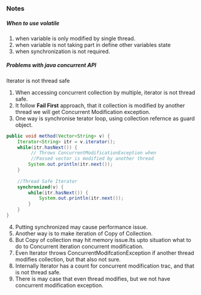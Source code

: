 ### Notes
##### When to use volatile
1. when variable is only modified by single thread.
2. when variable is not taking part in define other variables state
3. when synchronization is not required.

##### Problems with java concurrent API
Iterator is not thread safe
1. When accessing concurrent collection by multiple, iterator is not thread safe.
2. It follow **Fail First** approach, that it collection is modified by another thread we will get Concurrent Modification exception.
3. One way is synchronise terator loop, using collection refernce as guard object.
```Java
public void method(Vector<String> v) {
    Iterator<String> itr = v.iterator();
    while(itr.hasNext()) {
         // Throws ConcurrentModificationException when
         //Passed vector is modified by another thread
        System.out.println(itr.next());
    }
    
    //Thread Safe Iterator
    synchronized(v) {
        while(itr.hasNext()) {
            System.out.println(itr.next());
        }
    }
}
```
4. Putting synchronized may cause performance issue.
5. Another way is to make iteration of Copy of Collection.
6. But Copy of collection may hit memory issue.Its upto situation what to do to Concurrent iteration concurrent modification.
7. Even Iterator throws ConcurrentModifcationException if  another thread modifies collection, but that also not sure.
8. Internally  Iterator has a count for concurrent modification trac, and that is not thread safe.
9. There is may case that even thread modifies, but we not have concurrent modification exception.
